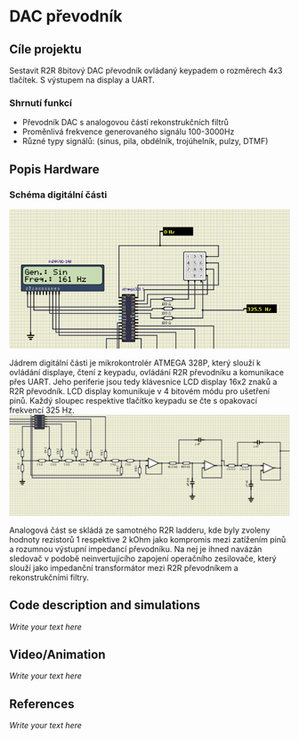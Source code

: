 # DAC převodník

## Cíle projektu

Sestavit R2R 8bitový DAC převodník ovládaný keypadem o rozměrech 4x3 tlačítek. S výstupem na display a UART.
### Shrnutí funkcí
* Převodník DAC s analogovou částí rekonstrukčních filtrů
* Proměnlivá frekvence generovaného signálu 100-3000Hz
* Různé typy signálů: (sinus, pila, obdélník, trojúhelník, pulzy, DTMF)
	


## Popis Hardware

### Schéma digitální části

![Digi_schema](images/schema_digi.PNG )

Jádrem digitální části je mikrokontrolér ATMEGA 328P, který slouží k ovládání displaye, čtení z keypadu, ovládání R2R převodníku a komunikace přes UART. Jeho periferie jsou tedy klávesnice LCD display 16x2 znaků a R2R převodník. 
LCD display komunikuje v 4 bitovém módu pro ušetření pinů. Každý sloupec respektive tlačítko keypadu se čte s opakovací frekvencí 325 Hz.
![Digi_schema](images/schema_analog.PNG )

Analogová část se skládá ze samotného R2R ladderu, kde byly zvoleny hodnoty rezistorů 1 respektive 2 kOhm jako kompromis mezi zatížením pinů a rozumnou výstupní impedancí převodníku. Na nej je ihned navázán sledovač v podobě 
neinvertujícího zapojení operačního zesilovače, který slouží jako impedanční transformátor mezi R2R převodníkem a rekonstrukčními filtry.


## Code description and simulations

*Write your text here*


## Video/Animation

*Write your text here*


## References

*Write your text here*
